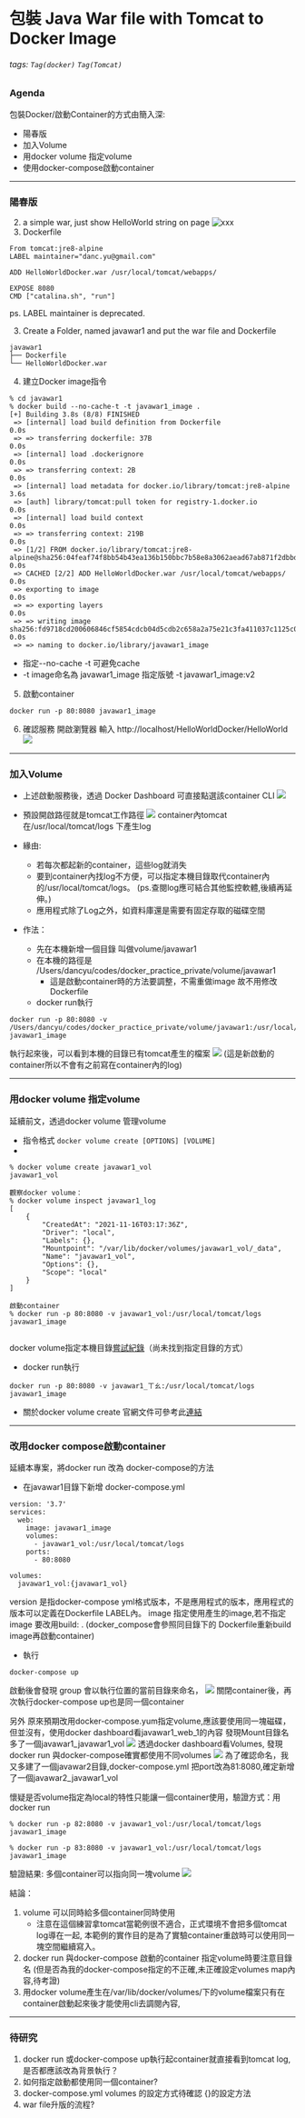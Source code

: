 # 包裝 Java War file with Tomcat to Docker Image
###### tags: `Tag(docker)` `Tag(Tomcat)`


### Agenda
包裝Docker/啟動Container的方式由簡入深:
- 陽春版
- 加入Volume
- 用docker volume 指定volume
- 使用docker-compose啟動container
---
### 陽春版
2. a simple war, just show HelloWorld string on page
![xxx](https://i.imgur.com/F5Ji7uD.png)
3. Dockerfile
```
From tomcat:jre8-alpine
LABEL maintainer="danc.yu@gmail.com"

ADD HelloWorldDocker.war /usr/local/tomcat/webapps/

EXPOSE 8080
CMD ["catalina.sh", "run"]

```
ps. LABEL maintainer is deprecated.

3. Create a Folder, named javawar1 and put the war file and Dockerfile
```buildoutcfg
javawar1
├── Dockerfile
└── HelloWorldDocker.war
```
4. 建立Docker image指令
```buildoutcfg
% cd javawar1
% docker build --no-cache-t -t javawar1_image .
[+] Building 3.8s (8/8) FINISHED
 => [internal] load build definition from Dockerfile                                                                         0.0s
 => => transferring dockerfile: 37B                                                                                          0.0s
 => [internal] load .dockerignore                                                                                            0.0s
 => => transferring context: 2B                                                                                              0.0s
 => [internal] load metadata for docker.io/library/tomcat:jre8-alpine                                                        3.6s
 => [auth] library/tomcat:pull token for registry-1.docker.io                                                                0.0s
 => [internal] load build context                                                                                            0.0s
 => => transferring context: 219B                                                                                            0.0s
 => [1/2] FROM docker.io/library/tomcat:jre8-alpine@sha256:04feaf74f8bb54b43ea136b150bbc7b58e8a3062aead67ab871f2dbbd5dac5d1  0.0s
 => CACHED [2/2] ADD HelloWorldDocker.war /usr/local/tomcat/webapps/                                                         0.0s
 => exporting to image                                                                                                       0.0s
 => => exporting layers                                                                                                      0.0s
 => => writing image sha256:fd9718cd200606846cf5854cdcb04d5cdb2c658a2a75e21c3fa411037c1125c0                                 0.0s
 => => naming to docker.io/library/javawar1_image
```
- 指定--no-cache -t 可避免cache
- -t image命名為 javawar1_image 指定版號 -t javawar1_image:v2

5. 啟動container
```buildoutcfg
docker run -p 80:8080 javawar1_image
```

6. 確認服務
開啟瀏覽器 輸入 http://localhost/HelloWorldDocker/HelloWorld
![](https://i.imgur.com/fR4iCi8.png)
---
### 加入Volume
- 上述啟動服務後，透過 Docker Dashboard 可直接點選該container CLI
![](https://i.imgur.com/gUkO5sP.png)
- 預設開啟路徑就是tomcat工作路徑
![](https://i.imgur.com/Mn8Gw3R.png)
container內tomcat 在/usr/local/tomcat/logs 下產生log

- 緣由:
    - 若每次都起新的container，這些log就消失
    - 要到container內找log不方便，可以指定本機目錄取代container內的/usr/local/tomcat/logs。 (ps.查閱log應可結合其他監控軟體,後續再延伸。)
    - 應用程式除了Log之外，如資料庫還是需要有固定存取的磁碟空間 

- 作法：
  - 先在本機新增一個目錄 叫做volume/javawar1 
  - 在本機的路徑是 /Users/dancyu/codes/docker_practice_private/volume/javawar1
    - 這是啟動container時的方法要調整，不需重做image 故不用修改Dockerfile 
  - docker run執行
```buildoutcfg
docker run -p 80:8080 -v /Users/dancyu/codes/docker_practice_private/volume/javawar1:/usr/local/tomcat/logs javawar1_image
```
執行起來後，可以看到本機的目錄已有tomcat產生的檔案
![](https://i.imgur.com/mx6PTaD.png)
(這是新啟動的container所以不會有之前寫在container內的log)

---
### 用docker volume 指定volume
延續前文，透過docker volume 管理volume
- 指令格式
```docker volume create [OPTIONS] [VOLUME]```
- 
```buildoutcfg
% docker volume create javawar1_vol
javawar1_vol

觀察docker volume：
% docker volume inspect javawar1_log
[
    {
        "CreatedAt": "2021-11-16T03:17:36Z",
        "Driver": "local",
        "Labels": {},
        "Mountpoint": "/var/lib/docker/volumes/javawar1_vol/_data",
        "Name": "javawar1_vol",
        "Options": {},
        "Scope": "local"
    }
]

啟動container
% docker run -p 80:8080 -v javawar1_vol:/usr/local/tomcat/logs javawar1_image


```
docker volume指定本機目錄[嘗試紀錄](https://hackmd.io/@CqRN13XlTXynDVuQ6clCkw/S1jOFKeuY)（尚未找到指定目錄的方式）

- docker run執行
```buildoutcfg
docker run -p 80:8080 -v javawar1_ㄒㄠ:/usr/local/tomcat/logs javawar1_image
```
- 關於docker volume create 官網文件可參考此[連結](https://docs.docker.com/engine/reference/commandline/volume_create/)

---

### 改用docker compose啟動container
延續本專案，將docker run 改為 docker-compose的方法
- 在javawar1目錄下新增 docker-compose.yml 
```buildoutcfg
version: '3.7'
services:
  web:
    image: javawar1_image
    volumes:
      - javawar1_vol:/usr/local/tomcat/logs
    ports:
      - 80:8080

volumes:
  javawar1_vol:{javawar1_vol}
```
version 是指docker-compose yml格式版本，不是應用程式的版本，應用程式的版本可以定義在Dockerfile LABEL內。
image 指定使用產生的image,若不指定image 要改用build: . (docker_compose會參照同目錄下的
Dockerfile重新build image再啟動container)
- 執行
```buildoutcfg
docker-compose up
```
啟動後會發現
group 會以執行位置的當前目錄來命名，
![](https://i.imgur.com/qFxc3Nx.png)
關閉container後，再次執行docker-compose up也是同一個container

另外
原來預期改用docker-compose.yum指定volume,應該要使用同一塊磁碟，但並沒有，使用docker dashboard看javawar1_web_1的內容 發現Mount目錄名多了一個javawar1_javawar1_vol
![](https://i.imgur.com/3TFfGm2.png)
透過docker dashboard看Volumes, 發現 docker run 與docker-compose確實都使用不同volumes
![](https://i.imgur.com/mF6WoO7.png)
為了確認命名，我又多建了一個javawar2目錄,docker-compose.yml 把port改為81:8080,確定新增了一個javawar2_javawar1_vol

懷疑是否volume指定為local的特性只能讓一個container使用，驗證方式：用docker run
```
% docker run -p 82:8080 -v javawar1_vol:/usr/local/tomcat/logs javawar1_image

% docker run -p 83:8080 -v javawar1_vol:/usr/local/tomcat/logs javawar1_image
```
驗證結果: 多個container可以指向同一塊volume
![](https://i.imgur.com/vXG0Gz6.png)

結論：
1. volume 可以同時給多個container同時使用
    * 注意在這個練習拿tomcat當範例很不適合，正式環境不會把多個tomcat log導在一起, 本範例的實作目的是為了實驗container重啟時可以使用同一塊空間繼續寫入。
3. docker run 與docker-compose 啟動的container 指定volume時要注意目錄名 (但是否為我的docker-compose指定的不正確,未正確設定volumes map內容,待考證)
4. 用docker volume產生在/var/lib/docker/volumes/下的volume檔案只有在container啟動起來後才能使用cli去調閱內容,

---
### 待研究
1. docker run 或docker-compose up執行起container就直接看到tomcat log, 是否都應該改為背景執行？
2. 如何指定啟動都使用同一個container?
3. docker-compose.yml volumes 的設定方式待確認 {}的設定方法
4. war file升版的流程?


